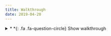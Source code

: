 ```yaml
---
title: Walkthrough
date: 2019-04-20
---
```

<details>

<summary >
<a class=".btn .btn-primary">
  *&nbsp;*{: .fa .fa-question-circle} Show walkthrough
</a>
</summary>

### 0.0 - Empty project ([**clone on Github**](https://github.com/CamilleBC/android-kotlin-basics/tree/b7aedaebebab286bda00cb2d55df0be104125992))

This is the starting step for our application.
We simply have a _MainActivity_ class that extends _AppCompatActivity_ (I'm using this for compatibility reasons on older phones, use whatever you need for your project).

The activity inflates its XML layout in the [_MainActivity.onCreate_](https://developer.android.com/guide/components/activities/activity-lifecycle#oncreate) function, which will then display the views on screen.

```kotlin
class MainActivity : AppCompatActivity() {

override fun onCreate(savedInstanceState: Bundle?) {
    super.onCreate(savedInstanceState)
    // Inflate the XML layout
    setContentView(R.layout.activity_main)
    }
}
```

That's it. 

### 0.1.1 - Launch a fragment ([**clone on Github**](https://github.com/CamilleBC/android-kotlin-basics/tree/a3117b27ba05fe1d359fcf3a7251f24a66294381))

We could directly implement our layout in the _MainActivity_. The advantage of using a _Fragment_ instead of an _Activity_ is that we can reuse fragments in different activities if needed, or display multiple fragments on screen depending on the display size, orientation, etc.

 1. We create a _DogListFragment_ with a simple TextView.
 => See [here](https://github.com/CamilleBC/android-kotlin-basics/blob/caaae274a959dba10cbf59d0d78646be1d175713/app/src/main/java/me/camillebc/basics/view/fragment/DogListFragment.kt) for the _DogListFragment_, [here](https://github.com/CamilleBC/android-kotlin-basics/blob/caaae274a959dba10cbf59d0d78646be1d175713/app/src/main/res/layout/fragment_dog_list.xml) for its layout.

 2. We also need to create a container for the _DogListFragment_'s layout in the _MainActivity_'s layout. We choose to use a _ConstraintLayout_ as it's the most versatile, and the preferred way to managed nested layouts.
 => See [here](https://github.com/CamilleBC/android-kotlin-basics/blob/caaae274a959dba10cbf59d0d78646be1d175713/app/src/main/res/layout/activity_main.xml) for the _MainActivity_'s layout.

 3. We use of the [_FragmentManager_](https://developer.android.com/reference/android/app/FragmentManager.html) in the _MainActivity.onCreate_ to add the fragment to the activity: 
  => See [here](https://github.com/CamilleBC/android-kotlin-basics/blob/caaae274a959dba10cbf59d0d78646be1d175713/app/src/main/java/me/camillebc/basics/view/MainActivity.kt) for the _MainActivity_.
	   1. We instantiate a _DogListFragment_ when the _Activity_ is created.
	   2. We get the _FragmentManager_ and start a transaction. Each Android activity has a [_FragmentManager_]. Surprisingly, it allows us to manage fragments. This will allow us to specify the type of the transaction, and, once defined, commit it for execution.
	   3. We add the fragment, and as parameter the ID of an element of the _MainActivity_'s layout in which the _DogListFragment_ instance will be inflated.
	   4. Finally, we commit the transaction. It will be scheduled on the main thread to be done the next time that the thread is ready.

```kotlin
val dogListFragment = DogListFragment()	            		// 1
supportFragmentManager.beginTransaction()         		// 2
   .add(R.id.constraintLayout_main_fragment, dogListFragment)	// 3
   .commit()		                        		// 4
```

### 0.1.2 - Communicate between the fragments and the activities ([**clone on Github**](https://github.com/CamilleBC/android-kotlin-basics/tree/15d54a84d8d1a1c4d93657e42ef0800127a43c23))
 1. We first take care of the UI changes. We add a floating button to the [_fragment_dog_list.xml_]() layout, as well as a drawable **+** icon.
 2. To communicate between the fragment and the activity, we need to add:
	1. A listener [**interface**](https://kotlinlang.org/docs/reference/interfaces.html#interfaces) in the fragment. This is an **abstract** class, and its role is only to force the activity that implements the fragment to implement its members/methods. Add the following to the _DogListFragment_:
		```kotlin
		interface OnAddClickListener {  
			    fun onDogListAddClick()  
		}
		```
	2. The implementation of the interface: a callback in the activity. We need to declare that the activity will implement the _DogListFragment_ listener:
		```kotlin
		class MainActivity : 
			DogListFragment.OnAddClickListener,  //activity implements the listener
			AppCompatActivity() {
		}
		```
		Then we override the abstract function of the interface by the actual implementation in _MainActivity_:
		```kotlin
		override fun onDogListAddClick() {  
			toast("Button clicked.")
		}
		```  
	
 3. We need to attach the actual callback to the button's [onClickListener](https://developer.android.com/reference/android/view/View.OnClickListener). 
	1. At this stage, all that we do is attach, in the _DogListFragment_, a reference to the activity that implements the listener. We attach the reference in [Fragment.onAttach](https://developer.android.com/reference/android/support/v4/app/Fragment.html#onattach_1) where we check if the context implements the listener. We cannot yet attach the actual callback, as the parent activity can be referenced, but it may not yet be fully functional. Our callback here relies on the `Toast` function, which requires the activity to be fully functional.
		```kotlin
		override fun onAttach(context: Context) {  
		    super.onAttach(context)  
		    // Attach the parent's activity listener to the fragment  
		  if (context is OnAddClickListener)  
		        onAddClickListener = context  
		    else  
		 throw RuntimeException("$context must implement OnAddClickListener")  
		}
		```
	3. In the second stage, we add the actual activity's callback's implementation to the button through the [`View.OnClickListener`](https://developer.android.com/reference/android/view/View.OnClickListener) method. This method will call the implemented callback on a user's click on the _View_ element. We add the callback in [Fragment.onActivityCreated](https://developer.android.com/reference/android/support/v4/app/Fragment.html#onactivitycreated), where the parent activity is sure to have been created. We use the reference to the parent's listener implementation, and set our  [`View.OnClickListener`](https://developer.android.com/reference/android/view/View.OnClickListener) method to call the callback method:
		```kotlin
		override fun onActivityCreated(savedInstanceState: Bundle?) {  
		    super.onActivityCreated(savedInstanceState)  
		    activity?.let {  
		  button_dogList_add.setOnClickListener{ onAddClickListener?.onDogListAddClick() }  
		 }}
		```

### 0.1.3 - Manipulate fragments ([**Clone on Github**](https://github.com/CamilleBC/android-kotlin-basics/tree/6f7cbf3039c3a0a180f9bce948f4b9ba03f02cb2))

[Fragment.onCreateView](https://developer.android.com/reference/android/support/v4/app/Fragment.html#oncreateview).
### 0.1.4 - Send the data to fragments ([**Clone on Github**](https://github.com/CamilleBC/android-kotlin-basics/tree/9ef782c9dca98ef6fcf3fc5d143b6bea1fd49718))

</details>
<!--stackedit_data:
eyJoaXN0b3J5IjpbNTY2MzU3NjQ1LC0xNDM0MTAwMzU1LC0yMD
U1MjkxMDM3LC0xMDY5OTQ1MjIzLC0xNTQ5MTMxMzIyLC0xNTA5
Nzg3NTM0LC04NDg2MjY5MjldfQ==
-->